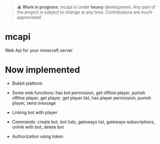 > :warning: **Work in progress**: mcapi is under **heavy** development. Any part of the project is subject to change at any time. Contributions are much appreciated. 

# mcapi

Web Api for your minecraft server

# Now implemented

- Bukkit platform

- Some web functions: has bot permission, get offline player, punish offline player, get player, get player list, has
  player permission, punish player, send message

- Linking bot with player

- Commands: create bot, bot lists, gateways list, gateways subscriptions, unlink with bot, delete bot

- Authorization using token
